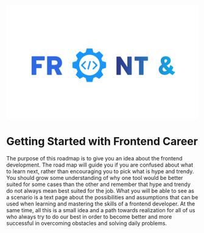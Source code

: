 ![Alt text](https://github.com/maglovskiNenad/frontend/blob/main/src/images/FireShot%20Capture%20006%20-%20Free%20Logo%20Maker%20-%20Get%20Custom%20Logo%20Designs%20in%20Minutes%20-%20Looka%20-%20looka.com.png)

# Getting Started with Frontend Career

The purpose of this roadmap is to give you an idea about the frontend development. The road map will guide you if you are confused about what to learn next, rather than encouraging you to pick what is hype and trendy. You should grow some understanding of why one tool would be better suited for some cases than the other and remember that hype and trendy do not always mean best suited for the job.
What you will be able to see as a scenario is a text page about the possibilities and assumptions that can be used when learning and mastering the skills of a frontend developer.
At the same time, all this is a small idea and a path towards realization for all of us who always try to do our best in order to become better and more successful in overcoming obstacles and solving daily problems.
